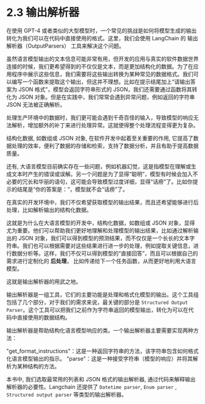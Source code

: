 # 2.3 输出解析器

在使用 GPT-4 或者类似的大型模型时，一个常见的挑战是如何将模型生成的输出转化为我们可以在代码中直接使用的格式。这里，我们会使用 LangChain 的 输出解析器（OutputParsers） 工具来解决这个问题。

虽然语言模型输出的文本信息可能非常有用，但开发的应用与真实的软件数据世界连接的时候，我们更希望得到的不仅仅是文本，而是更加结构化的数据。为了在应用程序中展示这些信息，我们需要将这些输出转换为某种常见的数据格式。我们可以编写一个函数来提取这个输出，但这并不理想。比如在提示结尾加上“请输出答案为 JSON 格式”，模型会返回字符串形式的 JSON，我们还需要通过函数将其转化为 JSON 对象。但是在实践中，我们常常会遇到异常问题，例如返回的字符串 JSON 无法被正确解析。

处理生产环境中的数据时，我们更可能会遇到千奇百怪的输入，导致模型的响应无法解析，增加额外的补丁来进行处理异常。这就使得整个处理流程变得更为复杂。

结构化数据, 如数组或 JSON 对象, 在软件开发中起着至关重要的作用, 它提高了数据处理的效率，便利了数据的存储和检索，支持了数据分析，并且有助于提高数据质量。

还有, 大语言模型目前确实存在一些问题，例如机器幻觉，这是指模型在理解或生成文本时产生的错误或误解。另一个问题是为了显得“聪明”，模型有时候会加入不必要的冗长和华丽的语句，这可能会导致模型过度详细，显得“话痨”了。比如你提示的结尾是“你的答案是：”，模型就不会“话痨”了。

在真实的开发环境中，我们不仅希望获取模型的输出结果，而且还希望能够进行后处理，比如解析输出的结构化数据。

这就是为什么在大语言模型的开发中，结构化数据，如数组或 JSON 对象，显得尤为重要。他们可以帮助我们更好地理解和处理模型的输出结果，比如通过解析输出的 JSON 对象，我们可以得到模型的预测结果，而不仅仅是一个长长的文本字符串。我们也可以根据需要对这些结果进行进一步的处理，例如提取关键信息，进行数据分析等。这样，我们不仅可以得到模型的“直接回答”，而且可以根据自己的需求进行定制化的 **后处理**， 比如传递给下一个任务函数，从而更好地利用大语言模型。

这就是输出解析器的用武之地。

输出解析器是一组工具，它们的主要功能是处理和格式化模型的输出。这个工具组包括了几个部分，对于我们的需求来说，最关键的部分是 `Structured Output Parser`。这个工具可以把我们之前作为字符串返回的模型输出，转化为可以在代码中直接使用的数据结构。


输出解析器是帮助结构化语言模型响应的类。一个输出解析器主要需要实现两种方法：

"get_format_instructions"：这是一种返回字符串的方法，该字符串包含如何格式化语言模型输出的指示。
"parse"：这是一种接受字符串（模型的响应）并将其解析为某种结构的方法。

本书中, 我们选取最常用的列表和 JSON 格式的输出解析器, 通过代码来解释输出解析器的必要性。Langchain 还提供了 `Datetime parser`, `Enum parser` , `Structured output parser`  等类型的输出解析器。 